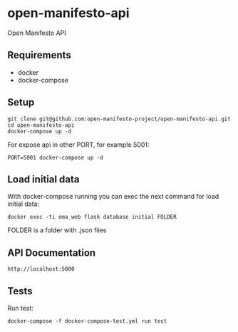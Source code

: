 # open-manifesto-api

Open Manifesto API


## Requirements

* docker
* docker-compose


## Setup

```
git clone git@github.com:open-manifesto-project/open-manifesto-api.git
cd open-manifesto-api
docker-compose up -d
```

For expose api in other PORT, for example 5001:

```
PORT=5001 docker-compose up -d
```

## Load initial data

With docker-compose running you can exec the next command for load initial data:

```
docker exec -ti oma_web flask database initial FOLDER
```

FOLDER is a folder with .json files


## API Documentation

```
http://localhost:5000
```


## Tests

Run test:

```
docker-compose -f docker-compose-test.yml run test
```
